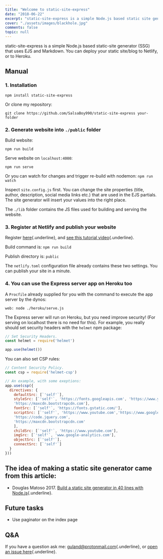 ```yaml
---
title: "Welcome to static-site-express"
date: "2018-06-22"
excerpt: "static-site-express is a simple Node.js based static site generator that uses EJS and Markdown."
cover: "./assets/images/blackhole.jpg"
comments: false
topic: null
---
```


static-site-express is a simple Node.js based static-site generator (SSG) that uses EJS and Markdown. You can deploy your static site/blog to Netlify, or to Heroku.

## Manual

### 1. Installation


`npm install static-site-express`

Or clone my repository:

`git clone https://github.com/SalsaBoy990/static-site-express your-folder`


### 2. Generate website into `./public` folder

Build website: 

`npm run build`

Serve website on `localhost:4000`:

`npm run serve`

Or you can watch for changes and trigger re-build with nodemon:
`npm run watch`

Inspect `site.config.js` first. You can change the site properties (title, author, description, social media links etc.) that are used in the EJS partials. The site generator will insert your values into the right place.

The `./lib` folder contains the JS files used for building and serving the website.


### 3. Register at Netlify and publish your website

Register [here](https://www.netlify.com/){.underline}, and [see this tutorial video](https://www.netlify.com/docs/continuous-deployment/){.underline}.

Build command is: `npm run build`

Publish directory is: `public`

The `netlify.toml` configuration file already contains these two settings. You can publish your site in a minute.

### 4. You can use the Express server app on Heroku too

A `Procfile` already supplied for you with the command  to execute the app server by the dynos:

`web: node ./heroku/serve.js`

The Express server will run on Heroku, but you need improve security!
(For serving on localhost there is no need for this). For example, you really should set security headers with the `helmet` npm package:

````javascript
// Set Security Headers.
const helmet = require('helmet')

app.use(helmet())
````

You can also set CSP rules:

````javascript
// Content Security Policy.
const csp = require('helmet-csp')

// An example, with some exeptions:
app.use(csp({
  directives: {
    defaultSrc: [`'self'`],
    styleSrc: [`'self'`, 'https://fonts.googleapis.com', 'https://www.youtube.com',
    'https://maxcdn.bootstrapcdn.com'],
    fontSrc: [`'self'`, 'https://fonts.gstatic.com/'],
    scriptSrc: [`'self'`, 'https://www.youtube.com','https://www.googletagmanager.com', 'https://www.google-analytics.com',
    'https://code.jquery.com',
    'https://maxcdn.bootstrapcdn.com'
    ],
    childSrc: [`'self'`, 'https://www.youtube.com'],
    imgSrc: [`'self'`, 'www.google-analytics.com'],
    objectSrc: [`'self'`],
    connectSrc: [`'self'`]
  }
}))
````

## The idea of making a static site generator came from this article:

* Douglas Matoso 2017. [Build a static site generator in 40 lines with Node.js](https://medium.com/douglas-matoso-english/build-static-site-generator-nodejs-8969ebe34b22){.underline}. 


## Future tasks

* Use paginator on the index page


## Q&A

If you have a question ask me: [guland@protonmail.com](mailto:guland@protonmail.com){.underline}, or [open an issue here](https://github.com/SalsaBoy990/static-site-express/issues){.underline}.
